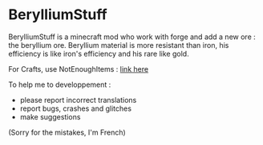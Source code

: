 # BerylliumStuff #

BerylliumStuff is a minecraft mod who work with forge and add a new ore : the beryllium ore.
Beryllium material is more resistant than iron, his efficiency is like iron's efficiency and his rare like gold.

For Crafts, use NotEnoughItems : [link here](http://minecraft.curseforge.com/projects/notenoughitems)

To help me to developpement :
- please report incorrect translations
- report bugs, crashes and glitches
- make suggestions

(Sorry for the mistakes, I'm French)

